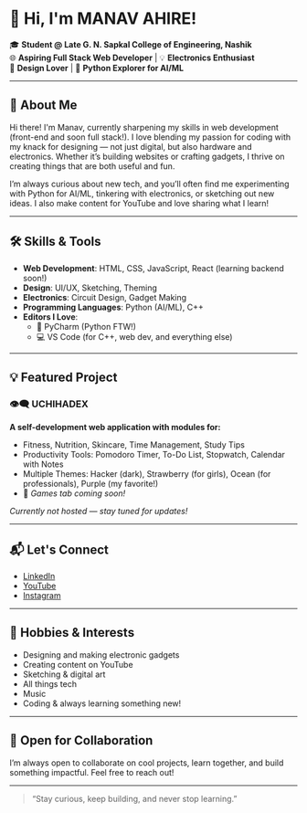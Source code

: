 # 👋 Hi, I'm MANAV AHIRE!

🎓 **Student @ Late G. N. Sapkal College of Engineering, Nashik**  
🌐 **Aspiring Full Stack Web Developer** | 💡 **Electronics Enthusiast**  
🎨 **Design Lover** | 🤖 **Python Explorer for AI/ML**

---

## 🚀 About Me

Hi there! I'm Manav, currently sharpening my skills in web development (front-end and soon full stack!). I love blending my passion for coding with my knack for designing — not just digital, but also hardware and electronics. Whether it’s building websites or crafting gadgets, I thrive on creating things that are both useful and fun.

I’m always curious about new tech, and you’ll often find me experimenting with Python for AI/ML, tinkering with electronics, or sketching out new ideas. I also make content for YouTube and love sharing what I learn!

---

## 🛠️ Skills & Tools

- **Web Development**: HTML, CSS, JavaScript, React (learning backend soon!)
- **Design**: UI/UX, Sketching, Theming
- **Electronics**: Circuit Design, Gadget Making
- **Programming Languages**: Python (AI/ML), C++
- **Editors I Love**:  
  - 🐍 PyCharm (Python FTW!)  
  - 💻 VS Code (for C++, web dev, and everything else)

---

## 💡 Featured Project

### 👁️‍🗨️ UCHIHADEX
**A self-development web application with modules for:**
- Fitness, Nutrition, Skincare, Time Management, Study Tips
- Productivity Tools: Pomodoro Timer, To-Do List, Stopwatch, Calendar with Notes
- Multiple Themes: Hacker (dark), Strawberry (for girls), Ocean (for professionals), Purple (my favorite!)
- 🚀 _Games tab coming soon!_

*Currently not hosted — stay tuned for updates!*

---

## 📬 Let's Connect

- [LinkedIn](https://www.linkedin.com/in/manav-ahire-774091275?utm_source=share&utm_campaign=share_via&utm_content=profile&utm_medium=android_app)
- [YouTube](https://www.youtube.com/@manav_ahire)
- [Instagram](https://www.instagram.com/am_a_monster1000/profilecard/?igsh=MWlrdnp4OXM0ejl3eQ==)

---

## 🎯 Hobbies & Interests

- Designing and making electronic gadgets
- Creating content on YouTube
- Sketching & digital art
- All things tech
- Music
- Coding & always learning something new!

---

## 🤝 Open for Collaboration

I’m always open to collaborate on cool projects, learn together, and build something impactful. Feel free to reach out!

---

> “Stay curious, keep building, and never stop learning.”
